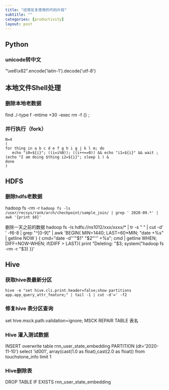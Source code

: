 ```yaml
---
title: "经常反复使用的代码片段"
subtitle: ""
categories: [productivity]
layout: post
---
```



## Python

### unicode转中文

"\xe6\x82".encode('latin-1').decode('utf-8')


## 本地文件Shell处理

### 删除本地老数据
find ./-type f -mtime +30 -exec rm -f {} \; 


### 并行执行（fork）

```
N=4
(
for thing in a b c d e f g h i g j k l m; do 
   echo "i0=${i}"; ((i=i%N)); ((i++==0)) && echo "i1=${i}" && wait ; (echo "I am doing $thing i2=${i}"; sleep 1 ) &
done
)
```


## HDFS

### 删除hdfs老数据
hadoop fs -rm -r `hadoop fs -ls  /user/recsys/rank/arch/checkpoint/sample_join/ | grep ' 2020-09.*' | awk '{print $8}'`

删除一天之前的数据
hadoop fs -ls hdfs://ns1012/xxx/xxxx/*    |   tr -s " "    |    cut -d' ' -f6-8    |     grep "^[0-9]"    |    awk 'BEGIN{ MIN=1440; LAST=60*MIN; "date +%s" | getline NOW } { cmd="date -d'\''"$1" "$2"'\'' +%s"; cmd | getline WHEN; DIFF=NOW-WHEN; if(DIFF > LAST){ print "Deleting: "$3; system("hadoop fs -rm -r "$3) }}'


## Hive

### 获取hive表最新分区
```shell
hive -e "set hive.cli.print.header=false;show partitions app.app_query_attr_feature;" | tail -1 | cut -d'=' -f2
```

### 修复hive 表分区查询
 set hive.msck.path.validation=ignore; MSCK REPAIR TABLE 表名

### Hive 灌入测试数据
INSERT overwrite table rnn_user_state_embedding
PARTITION (dt='2020-11-10')
select 'id001', array(cast(1.0 as float),cast(2.0 as float)) 
from touchstone_info limit 1

### Hive删除表
 DROP TABLE IF EXISTS rnn_user_state_embedding